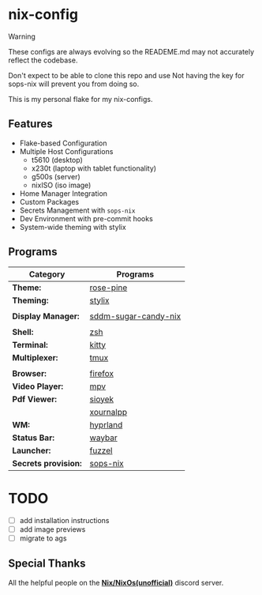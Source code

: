 # nix-config

> [!Warning]
> These configs are always evolving so the READEME.md
> may not accurately reflect the codebase.
>
> Don't expect to be able to clone this repo and use
> Not having the key for sops-nix will prevent you from
> doing so.

This is my personal flake for my nix-configs.

## Features

- Flake-based Configuration
- Multiple Host Configurations
  - t5610 (desktop)
  - x230t (laptop with tablet functionality)
  - g500s (server)
  - nixISO (iso image)
- Home Manager Integration
- Custom Packages
- Secrets Management with `sops-nix`
- Dev Environment with pre-commit hooks
- System-wide theming with stylix

## Programs

| Category               | Programs                                                                       |
| ---------------------- | ------------------------------------------------------------------------------ |
| **Theme:**             | [rose-pine](https://rosepinetheme.com)                                         |
| **Theming:**           | [stylix](https://rosepinetheme.com)                                            |
|                        |                                                                                |
| **Display Manager:**   | [sddm-sugar-candy-nix](https://gitlab.com/Zhaith-Izaliel/sddm-sugar-candy-nix) |
|                        |                                                                                |
| **Shell:**             | [zsh](https://www.zsh.org)                                                     |
| **Terminal:**          | [kitty](https://github.com/kovidgoyal/kitty)                                   |
| **Multiplexer:**       | [tmux](https://github.com/tmux/tmux)                                           |
|                        |                                                                                |
| **Browser:**           | [firefox](https://firefox-source-docs.mozilla.org/contributing/index.html)     |
| **Video Player:**      | [mpv](https://mpv.io/)                                                         |
| **Pdf Viewer:**        | [sioyek](https://sioyek.info)                                                  |
|                        | [xournalpp](https://github.com/xournalpp/xournalpp)                            |
| **WM:**                | [hyprland](https://github.com/hyprwm/Hyprland)                                 |
| **Status Bar:**        | [waybar](https://github.com/Alexays/Waybar)                                    |
| **Launcher:**          | [fuzzel](https://codeberg.org/dnkl/fuzzel)                                     |
| **Secrets provision:** | [sops-nix](https://github.com/Mic92/sops-nix)                                  |

# TODO

- [ ] add installation instructions
- [ ] add image previews
- [ ] migrate to ags

## Special Thanks

All the helpful people on the [**Nix/NixOs(unofficial)**](https://discord.gg/JQTUJdmG) discord server.
